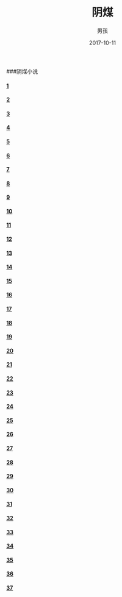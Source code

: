 ﻿---
layout: post
title: '阴煤'
date: 2017-10-11
author: 男孩
tags: live
---
###阴煤小说
#### [1](http://mgimg-ali.oss-cn-beijing.aliyuncs.com/live/Novel/%E9%98%B4%E5%AA%921-5.txt)
#### [2](http://mgimg-ali.oss-cn-beijing.aliyuncs.com/live/Novel/%E9%98%B4%E5%AA%926-11.txt)
#### [3](http://mgimg-ali.oss-cn-beijing.aliyuncs.com/live/Novel/%E9%98%B4%E5%AA%9212-115.txt)
#### [4](http://mgimg-ali.oss-cn-beijing.aliyuncs.com/live/Novel/%E9%98%B4%E5%AA%92113-171.txt)
#### [5](http://mgimg-ali.oss-cn-beijing.aliyuncs.com/live/Novel/%E9%98%B4%E5%AA%92116-120.txt)
#### [6](http://mgimg-ali.oss-cn-beijing.aliyuncs.com/live/Novel/%E9%98%B4%E5%AA%92121-171.txt)
#### [7](http://mgimg-ali.oss-cn-beijing.aliyuncs.com/live/Novel/%E9%98%B4%E5%AA%92172-208.txt)
#### [8](http://mgimg-ali.oss-cn-beijing.aliyuncs.com/live/Novel/%E9%98%B4%E5%AA%92209-223.txt)
#### [9](http://mgimg-ali.oss-cn-beijing.aliyuncs.com/live/Novel/%E9%98%B4%E5%AA%92224-242.txt)
#### [10](http://mgimg-ali.oss-cn-beijing.aliyuncs.com/live/Novel/%E9%98%B4%E5%AA%92243-263.txt)
#### [11](http://mgimg-ali.oss-cn-beijing.aliyuncs.com/live/Novel/%E9%98%B4%E5%AA%92264-281.txt)
#### [12](http://mgimg-ali.oss-cn-beijing.aliyuncs.com/live/Novel/%E9%98%B4%E5%AA%92282-301.txt)
#### [13](http://mgimg-ali.oss-cn-beijing.aliyuncs.com/live/Novel/%E9%98%B4%E5%AA%92302-322.txt)
#### [14](http://mgimg-ali.oss-cn-beijing.aliyuncs.com/live/Novel/%E9%98%B4%E5%AA%92323-342.txt)
#### [15](http://mgimg-ali.oss-cn-beijing.aliyuncs.com/live/Novel/%E9%98%B4%E5%AA%92342-366.txt)
#### [16](http://mgimg-ali.oss-cn-beijing.aliyuncs.com/live/Novel/%E9%98%B4%E5%AA%92367-383.txt)
#### [17](http://mgimg-ali.oss-cn-beijing.aliyuncs.com/live/Novel/%E9%98%B4%E5%AA%92384-406.txt)
#### [18](http://mgimg-ali.oss-cn-beijing.aliyuncs.com/live/Novel/%E9%98%B4%E5%AA%92407-433.txt)
#### [19](http://mgimg-ali.oss-cn-beijing.aliyuncs.com/live/Novel/%E9%98%B4%E5%AA%92434-448.txt)
#### [20](http://mgimg-ali.oss-cn-beijing.aliyuncs.com/live/Novel/%E9%98%B4%E5%AA%92449-468.txt)
#### [21](http://mgimg-ali.oss-cn-beijing.aliyuncs.com/live/Novel/%E9%98%B4%E5%AA%92469-488.txt)
#### [22](http://mgimg-ali.oss-cn-beijing.aliyuncs.com/live/Novel/%E9%98%B4%E5%AA%92489-512.txt)
#### [23](http://mgimg-ali.oss-cn-beijing.aliyuncs.com/live/Novel/%E9%98%B4%E5%AA%92513-527.txt)
#### [24](http://mgimg-ali.oss-cn-beijing.aliyuncs.com/live/Novel/%E9%98%B4%E5%AA%92528-550.txt)
#### [25](http://mgimg-ali.oss-cn-beijing.aliyuncs.com/live/Novel/%E9%98%B4%E5%AA%92551-567.txt)
#### [26](http://mgimg-ali.oss-cn-beijing.aliyuncs.com/live/Novel/%E9%98%B4%E5%AA%92568-589.txt)
#### [27](http://mgimg-ali.oss-cn-beijing.aliyuncs.com/live/Novel/%E9%98%B4%E5%AA%92590-610.txt)
#### [28](http://mgimg-ali.oss-cn-beijing.aliyuncs.com/live/Novel/%E9%98%B4%E5%AA%92611-625.txt)
#### [29](http://mgimg-ali.oss-cn-beijing.aliyuncs.com/live/Novel/%E9%98%B4%E5%AA%92626-646.txt)
#### [30](http://mgimg-ali.oss-cn-beijing.aliyuncs.com/live/Novel/%E9%98%B4%E5%AA%92647-667.txt)
#### [31](http://mgimg-ali.oss-cn-beijing.aliyuncs.com/live/Novel/%E9%98%B4%E5%AA%92668-690.txt)
#### [32](http://mgimg-ali.oss-cn-beijing.aliyuncs.com/live/Novel/%E9%98%B4%E5%AA%92691-709.txt)
#### [33](http://mgimg-ali.oss-cn-beijing.aliyuncs.com/live/Novel/%E9%98%B4%E5%AA%92710-727.txt)
#### [34](http://mgimg-ali.oss-cn-beijing.aliyuncs.com/live/Novel/%E9%98%B4%E5%AA%92728-744.txt)
#### [35](http://mgimg-ali.oss-cn-beijing.aliyuncs.com/live/Novel/%E9%98%B4%E5%AA%92745-760.txt)
#### [36](http://mgimg-ali.oss-cn-beijing.aliyuncs.com/live/Novel/%E9%98%B4%E5%AA%92761-791.txt)
#### [37](http://mgimg-ali.oss-cn-beijing.aliyuncs.com/live/Novel/%E9%98%B4%E5%AA%92792-850.txt)